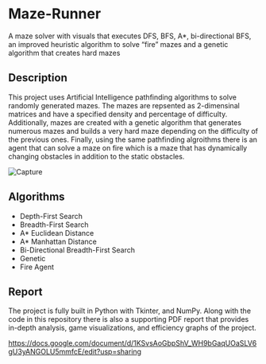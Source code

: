 # Maze-Runner

A maze solver with visuals that executes DFS, BFS, A*, bi-directional BFS, an improved heuristic algorithm to solve “fire” mazes and a genetic algorithm that creates hard mazes

## Description

This project uses Artificial Intelligence pathfinding algorithms to solve randomly generated mazes. The mazes are repsented as 2-dimensinal matrices and have a specified density and percentage of difficulty. Additionally, mazes are created with a genetic algorithm that generates numerous mazes and builds a very hard maze depending on the difficulty of the previous ones. Finally, using the same pathfinding algroithms there is an agent that can solve a maze on fire which is a maze that has dynamically changing obstacles in addition to the static obstacles.

![Capture](https://user-images.githubusercontent.com/39930786/88503575-27f05400-cfa0-11ea-9b7b-d5e51879dd81.PNG)


## Algorithms

* Depth-First Search
* Breadth-First Search
* A* Euclidean Distance
* A* Manhattan Distance
* Bi-Directional Breadth-First Search
* Genetic
* Fire Agent

## Report

The project is fully built in Python with Tkinter, and NumPy. Along with the code in this repository there is also a supporting PDF report that provides in-depth analysis, game visualizations, and efficiency graphs of the project.

https://docs.google.com/document/d/1KSvsAoGbpShV_WH9bGaqUOaSLV6gU3yANGOLU5mmfcE/edit?usp=sharing




